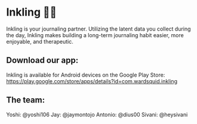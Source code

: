 # Inkling 📝🦑

Inkling is your journaling partner. Utilizing the latent data you collect during the day, Inkling makes building a long-term journaling habit easier, more enjoyable, and therapeutic.

## Download our app:

Inkling is available for Android devices on the Google Play Store: https://play.google.com/store/apps/details?id=com.wardsquid.inkling

## The team:
Yoshi: @yoshi106
Jay: @jaymontojo
Antonio: @dius00
Sivani: @heysivani
